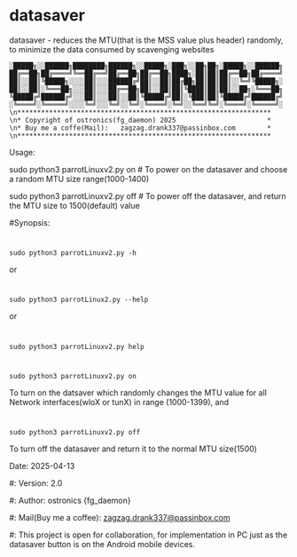 # datasaver
datasaver - reduces the MTU(that is the MSS value plus header) randomly, to minimize the data consumed by scavenging websites

    ░█████╗░░██████╗████████╗██████╗░░█████╗░███╗░░██╗██╗░█████╗░░██████╗
    ██╔══██╗██╔════╝╚══██╔══╝██╔══██╗██╔══██╗████╗░██║██║██╔══██╗██╔════╝
    ██║░░██║╚█████╗░░░░██║░░░██████╔╝██║░░██║██╔██╗██║██║██║░░╚═╝╚█████╗░
    ██║░░██║░╚═══██╗░░░██║░░░██╔══██╗██║░░██║██║╚████║██║██║░░██╗░╚═══██╗
    ╚█████╔╝██████╔╝░░░██║░░░██║░░██║╚█████╔╝██║░╚███║██║╚█████╔╝██████╔╝
    ░╚════╝░╚═════╝░░░░╚═╝░░░╚═╝░░╚═╝░╚════╝░╚═╝░░╚══╝╚═╝░╚════╝░╚═════╝░
    \n****************************************************************
    \n* Copyright of ostronics(fg_daemon) 2025                       *
    \n* Buy me a coffe(Mail):   zagzag.drank337@passinbox.com        *
    \n****************************************************************
        
 Usage: 
	
 sudo python3 parrotLinuxv2.py on # To power on the datasaver and choose a random MTU size range(1000-1400)
 
 sudo python3 parrotLinuxv2.py off # To power off the datasaver, and return the MTU size to 1500(default) value


#Synopsis:   
  #
    sudo python3 parrotLinuxv2.py -h
  or
  
  #
    sudo python3 parrotLinux2.py --help
  or
  
  #
    sudo python3 parrotLinuxv2.py help
  #
    sudo python3 parrotLinuxv2.py on     
  To turn on the datsaver which randomly changes the MTU value for all Network interfaces(wloX or tunX) in range (1000-1399), and
  #
    sudo python3 parrotLinuxv2.py off   
  To turn off the datasaver and return it to the normal MTU size(1500)

Date:   2025-04-13

#:  Version:    2.0

#:  Author: ostronics {fg_daemon}

#:  Mail(Buy me a coffee):  zagzag.drank337@passinbox.com

#:  This project is open for collaboration, for implementation in PC just as the datasaver button is on the Android mobile devices.
